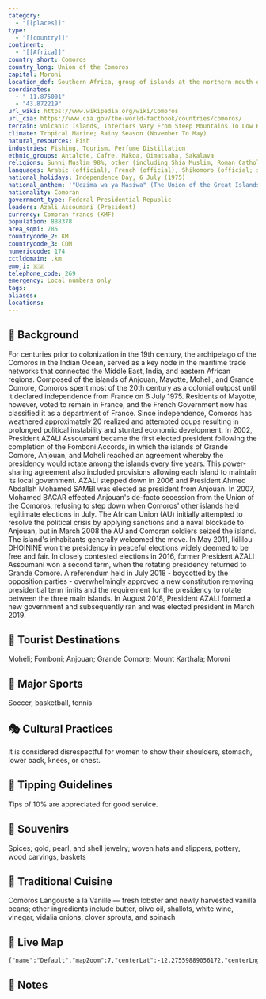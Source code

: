 ```yaml
---
category:
  - "[[places]]"
type:
  - "[[country]]"
continent:
  - "[[Africa]]"
country_short: Comoros
country_long: Union of the Comoros
capital: Moroni
location_def: Southern Africa, group of islands at the northern mouth of the Mozambique Channel, about two-thirds of the way between northern Madagascar and northern Mozambique
coordinates:
  - "-11.875001"
  - "43.872219"
url_wiki: https://www.wikipedia.org/wiki/Comoros
url_cia: https://www.cia.gov/the-world-factbook/countries/comoros/
terrain: Volcanic Islands, Interiors Vary From Steep Mountains To Low Hills
climate: Tropical Marine; Rainy Season (November To May)
natural_resources: Fish
industries: Fishing, Tourism, Perfume Distillation
ethnic_groups: Antalote, Cafre, Makoa, Oimatsaha, Sakalava
religions: Sunni Muslim 98%, other (including Shia Muslim, Roman Catholic, Jehovah's Witness, Protestant) 2%
languages: Arabic (official), French (official), Shikomoro (official; similar to Swahili) (Comorian)
national_holidays: Independence Day, 6 July (1975)
national_anthem: '"Udzima wa ya Masiwa" (The Union of the Great Islands)'
nationality: Comoran
government_type: Federal Presidential Republic
leaders: Azali Assoumani (President)
currency: Comoran francs (KMF)
population: 888378
area_sqmi: 785
countrycode_2: KM
countrycode_3: COM
numericcode: 174
cctldomain: .km
emoji: 🇰🇲
telephone_code: 269
emergency: Local numbers only
tags: 
aliases: 
locations:
---
```

## 🌱 Background
For centuries prior to colonization in the 19th century, the archipelago of the Comoros in the Indian Ocean, served as a key node in the maritime trade networks that connected the Middle East, India, and eastern African regions. Composed of the islands of Anjouan, Mayotte, Moheli, and Grande Comore, Comoros spent most of the 20th century as a colonial outpost until it declared independence from France on 6 July 1975. Residents of Mayotte, however, voted to remain in France, and the French Government now has classified it as a department of France. Since independence, Comoros has weathered approximately 20 realized and attempted coups resulting in prolonged political instability and stunted economic development. In 2002, President AZALI Assoumani became the first elected president following the completion of the Fomboni Accords, in which the islands of Grande Comore, Anjouan, and Moheli reached an agreement whereby the presidency would rotate among the islands every five years. This power-sharing agreement also included provisions allowing each island to maintain its local government. AZALI stepped down in 2006 and President Ahmed Abdallah Mohamed SAMBI was elected as president from Anjouan. In 2007, Mohamed BACAR effected Anjouan's de-facto secession from the Union of the Comoros, refusing to step down when Comoros' other islands held legitimate elections in July. The African Union (AU) initially attempted to resolve the political crisis by applying sanctions and a naval blockade to Anjouan, but in March 2008 the AU and Comoran soldiers seized the island. The island's inhabitants generally welcomed the move. In May 2011, Ikililou DHOININE won the presidency in peaceful elections widely deemed to be free and fair. In closely contested elections in 2016, former President AZALI Assoumani won a second term, when the rotating presidency returned to Grande Comore. A referendum held in July 2018 - boycotted by the opposition parties - overwhelmingly approved a new constitution removing presidential term limits and the requirement for the presidency to rotate between the three main islands. In August 2018, President AZALI formed a new government and subsequently ran and was elected president in March 2019.

## 📌 Tourist Destinations
Mohéli; Fomboni; Anjouan; Grande Comore; Mount Karthala; Moroni

## 🥇 Major Sports
Soccer, basketball, tennis

## 🎭 Cultural Practices
It is considered disrespectful for women to show their shoulders, stomach, lower back, knees, or chest.

## 🫰 Tipping Guidelines
Tips of 10% are appreciated for good service.

## 🎁 Souvenirs
Spices; gold, pearl, and shell jewelry; woven hats and slippers, pottery, wood carvings, baskets

## 🍲 Traditional Cuisine
Comoros Langouste a la Vanille — fresh lobster and newly harvested vanilla beans; other ingredients include butter, olive oil, shallots, white wine, vinegar, vidalia onions, clover sprouts, and spinach

## 📡 Live Map
```mapview
{"name":"Default","mapZoom":7,"centerLat":-12.27559889056172,"centerLng":44.29138183593751,"query":"","chosenMapSource":0}
```

## 📒 Notes


